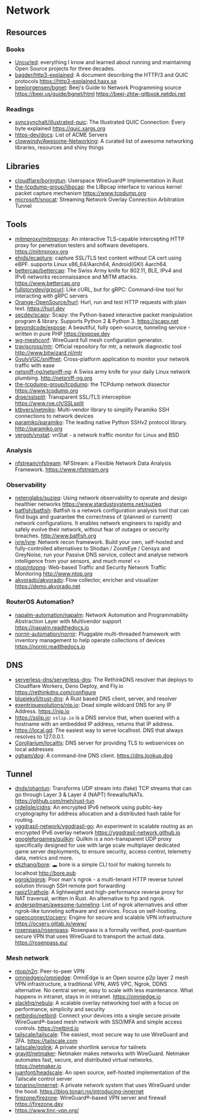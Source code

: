 # Network

## Resources

### Books

- [Uncurled](https://un.curl.dev/): everything I know and learned about running
  and maintaining Open Source projects for three decades.
- [bagder/http3-explained](https://github.com/bagder/http3-explained): A
  document describing the HTTP/3 and QUIC protocols
  <https://http3-explained.haxx.se>
- [beejjorgensen/bgnet](https://github.com/beejjorgensen/bgnet): Beej's Guide to
  Network Programming source <https://beej.us/guide/bgnet/html>
  <https://beej-zhtw-gitbook.netdpi.net>

### Readings

- [syncsynchalt/illustrated-quic](https://github.com/syncsynchalt/illustrated-quic):
  The Illustrated QUIC Connection: Every byte explained <https://quic.xargs.org>
- [https-dev/docs](https://github.com/https-dev/docs/blob/master/list-of-acme-servers.md):
  List of ACME Servers
- [clowwindy/Awesome-Networking](https://github.com/clowwindy/Awesome-Networking):
  A curated list of awesome networking libraries, resources and shiny things

## Libraries

- [cloudflare/boringtun](https://github.com/cloudflare/boringtun): Userspace
  WireGuard® Implementation in Rust
- [the-tcpdump-group/libpcap](https://github.com/the-tcpdump-group/libpcap): the
  LIBpcap interface to various kernel packet capture mechanism
  <https://www.tcpdump.org>
- [microsoft/snocat](https://github.com/microsoft/snocat): Streaming Network
  Overlay Connection Arbitration Tunnel

## Tools

- [mitmproxy/mitmproxy](https://github.com/mitmproxy/mitmproxy): An interactive
  TLS-capable intercepting HTTP proxy for penetration testers and software
  developers. <https://mitmproxy.org>
- [ehids/ecapture](https://github.com/ehids/ecapture): capture SSL/TLS text
  content without CA cert using eBPF. supports Linux x86_64/Aarch64,
  Android(GKI) Aarch64.
- [bettercap/bettercap](https://github.com/bettercap/bettercap): The Swiss Army
  knife for 802.11, BLE, IPv4 and IPv6 networks reconnaissance and MITM attacks.
  <https://www.bettercap.org>
- [fullstorydev/grpcurl](https://github.com/fullstorydev/grpcurl): Like cURL,
  but for gRPC: Command-line tool for interacting with gRPC servers
- [Orange-OpenSource/hurl](https://github.com/Orange-OpenSource/hurl): Hurl, run
  and test HTTP requests with plain text. <https://hurl.dev>
- [secdev/scapy](https://github.com/secdev/scapy): Scapy: the Python-based
  interactive packet manipulation program & library. Supports Python 2 &
  Python 3. <https://scapy.net>
- [beyondcode/expose](https://github.com/beyondcode/expose): A beautiful, fully
  open-source, tunneling service - written in pure PHP <https://expose.dev>
- [wg-meshconf](https://github.com/k4yt3x/wg-meshconf): WireGuard full mesh
  configuration generator.
- [traviscross/mtr](https://github.com/traviscross/mtr): Official repository for
  mtr, a network diagnostic tool <http://www.bitwizard.nl/mtr>
- [GyulyVGC/sniffnet](https://github.com/GyulyVGC/sniffnet): Cross-platform
  application to monitor your network traffic with ease
- [netsniff-ng/netsniff-ng](https://github.com/netsniff-ng/netsniff-ng): A Swiss
  army knife for your daily Linux network plumbing. <http://netsniff-ng.org>
- [the-tcpdump-group/tcpdump](https://github.com/the-tcpdump-group/tcpdump): the
  TCPdump network dissector <https://www.tcpdump.org>
- [droe/sslsplit](https://github.com/droe/sslsplit): Transparent SSL/TLS
  interception <https://www.roe.ch/SSLsplit>
- [ktbyers/netmiko](https://github.com/ktbyers/netmiko): Multi-vendor library to
  simplify Paramiko SSH connections to network devices
- [paramiko/paramiko](https://github.com/paramiko/paramiko): The leading native
  Python SSHv2 protocol library. <http://paramiko.org>
- [vergoh/vnstat](https://github.com/vergoh/vnstat): vnStat - a network traffic
  monitor for Linux and BSD

### Analysis

- [nfstream/nfstream](https://github.com/nfstream/nfstream): NFStream: a
  Flexible Network Data Analysis Framework. <https://www.nfstream.org>

### Observability

- [netenglabs/suzieq](https://github.com/netenglabs/suzieq): Using network
  observability to operate and design healthier networks
  <https://www.stardustsystems.net/suzieq>
- [batfish/batfish](https://github.com/batfish/batfish): Batfish is a network
  configuration analysis tool that can find bugs and guarantee the correctness
  of (planned or current) network configurations. It enables network engineers
  to rapidly and safely evolve their network, without fear of outages or
  security breaches. <http://www.batfish.org>
- [ivre/ivre](https://github.com/ivre/ivre): Network recon framework. Build your
  own, self-hosted and fully-controlled alternatives to Shodan / ZoomEye /
  Censys and GreyNoise, run your Passive DNS service, collect and analyse
  network intelligence from your sensors, and much more! <>
- [ntop/ntopng](https://github.com/ntop/ntopng): Web-based Traffic and Security
  Network Traffic Monitoring <http://www.ntop.org>
- [akvorado/akvorado](https://github.com/akvorado/akvorado): Flow collector,
  enricher and visualizer <https://demo.akvorado.net>

### RouterOS Automation?

- [napalm-automation/napalm](https://github.com/napalm-automation/napalm):
  Network Automation and Programmability Abstraction Layer with Multivendor
  support <https://napalm.readthedocs.io>
- [nornir-automation/nornir](https://github.com/nornir-automation/nornir):
  Pluggable multi-threaded framework with inventory management to help operate
  collections of devices <https://nornir.readthedocs.io>

## DNS

- [serverless-dns/serverless-dns](https://github.com/serverless-dns/serverless-dns):
  The RethinkDNS resolver that deploys to Cloudflare Workers, Deno Deploy, and
  Fly.io <https://rethinkdns.com/configure>
- [bluejekyll/trust-dns](https://github.com/bluejekyll/trust-dns): A Rust based
  DNS client, server, and resolver
- [exentriquesolutions/nip.io](https://github.com/exentriquesolutions/nip.io):
  Dead simple wildcard DNS for any IP Address. <https://nip.io>
- <https://sslip.io>: `sslip.io` is a DNS service that, when queried with a
  hostname with an embedded IP address, returns that IP address.
- <https://local.gd>: The easiest way to serve localhost. DNS that always
  resolves to 127.0.0.1.
- [Corollarium/localtls](https://github.com/Corollarium/localtls): DNS server
  for providing TLS to webservices on local addresses
- [ogham/dog](https://github.com/ogham/dog): A command-line DNS client.
  <https://dns.lookup.dog>

## Tunnel

- [dndx/phantun](https://github.com/dndx/phantun): Transforms UDP stream into
  (fake) TCP streams that can go through Layer 3 & Layer 4 (NAPT)
  firewalls/NATs. https://github.com/meh/rust-tun
- [cjdelisle/cjdns](https://github.com/cjdelisle/cjdns): An encrypted IPv6
  network using public-key cryptography for address allocation and a distributed
  hash table for routing.
- [yggdrasil-network/yggdrasil-go](https://github.com/yggdrasil-network/yggdrasil-go):
  An experiment in scalable routing as an encrypted IPv6 overlay network
  <https://yggdrasil-network.github.io>
- [googleforgames/quilkin](https://github.com/googleforgames/quilkin): Quilkin
  is a non-transparent UDP proxy specifically designed for use with large scale
  multiplayer dedicated game server deployments, to ensure security, access
  control, telemetry data, metrics and more.
- [ekzhang/bore](https://github.com/ekzhang/bore): 🕳 bore is a simple CLI tool
  for making tunnels to localhost <http://bore.pub>
- [pgrok/pgrok](https://github.com/pgrok/pgrok): Poor man's ngrok - a
  multi-tenant HTTP reverse tunnel solution through SSH remote port forwarding
- [rapiz1/rathole](https://github.com/rapiz1/rathole): A lightweight and
  high-performance reverse proxy for NAT traversal, written in Rust. An
  alternative to frp and ngrok.
- [anderspitman/awesome-tunneling](https://github.com/anderspitman/awesome-tunneling):
  List of ngrok alternatives and other ngrok-like tunneling software and
  services. Focus on self-hosting.
- [openconnect/ocserv](https://gitlab.com/openconnect/ocserv/): Engine for
  secure and scalable VPN infrastructure https://ocserv.gitlab.io/www/
- [rosenpass/rosenpass](https://github.com/rosenpass/rosenpass): Rosenpass is a
  formally verified, post-quantum secure VPN that uses WireGuard to transport
  the actual data. <https://rosenpass.eu/>

### Mesh network

- [ntop/n2n](https://github.com/ntop/n2n): Peer-to-peer VPN
- [omniedgeio/omniedge](https://github.com/omniedgeio/omniedge): OmniEdge is an
  Open source p2p layer 2 mesh VPN infrastructure, a traditional VPN, AWS VPC,
  Ngrok, DDNS alternative. No central server, easy to scale with less
  maintenance. What happens in intranet, stays in in intranet.
  <https://omniedge.io>
- [slackhq/nebula](https://github.com/slackhq/nebula): A scalable overlay
  networking tool with a focus on performance, simplicity and security
- [netbirdio/netbird](https://github.com/netbirdio/netbird): Connect your
  devices into a single secure private WireGuard®-based mesh network with
  SSO/MFA and simple access controls. <https://netbird.io>
- [tailscale/tailscale](https://github.com/tailscale/tailscale): The easiest,
  most secure way to use WireGuard and 2FA. <https://tailscale.com>
- [tailscale/golink](https://github.com/tailscale/golink): A private shortlink
  service for tailnets
- [gravitl/netmaker](https://github.com/gravitl/netmaker): Netmaker makes
  networks with WireGuard. Netmaker automates fast, secure, and distributed
  virtual networks. <https://netmaker.io>
- [juanfont/headscale](https://github.com/juanfont/headscale): An open source,
  self-hosted implementation of the Tailscale control server
- [tonarino/innernet](https://github.com/tonarino/innernet): A private network
  system that uses WireGuard under the hood.
  <https://blog.tonari.no/introducing-innernet>
- [firezone/firezone](https://github.com/firezone/firezone): WireGuard®-based
  VPN server and firewall <https://firezone.dev>
- https://www.tinc-vpn.org/
